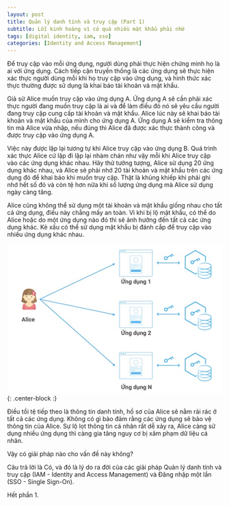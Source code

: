 ```yaml
---
layout: post
title: Quản lý danh tính và truy cập (Part 1)
subtitle: Lỗi kinh hoàng vì có quá nhiều mật khẩu phải nhớ
tags: [digital identity, iam, sso]
categories: [Identity and Access Management]
---
```


Để truy cập vào mỗi ứng dụng, người dùng phải thực hiện chứng minh họ là ai với ứng dụng. Cách tiếp cận truyền thống là các ứng dụng sẽ thực hiện xác thực người dùng mỗi khi họ truy cập vào ứng dụng, và hình thức xác thực thường được sử dụng là khai báo tài khoản và mật khẩu.

Giả sử Alice muốn truy cập vào ứng dụng A. Ứng dụng A sẽ cần phải xác thực người đang muốn truy cập là ai và để làm điều đó nó sẽ yêu cầu người đang truy cập cung cấp tài khoản và mật khẩu. Alice lúc này sẽ khai báo tài khoản và mật khẩu của mình cho ứng dụng A. Ứng dụng A sẽ kiểm tra thông tin mà Alice vừa nhập, nếu đúng thì Alice đã được xác thực thành công và được truy cập vào ứng dụng A.

Việc này được lặp lại tương tự khi Alice truy cập vào ứng dụng B. Quá trình xác thực Alice cứ lặp đi lặp lại nhàm chán như vậy mỗi khi Alice truy cập vào các ứng dụng khác nhau. Hãy thử tưởng tượng, Alice sử dụng 20 ứng dụng khác nhau, và Alice sẽ phải nhớ 20 tài khoản và mật khẩu trên các ứng dụng đó để khai báo khi muốn truy cập. Thật là khủng khiếp khi phải ghi nhớ hết số đó và còn tệ hơn nữa khi số lượng ứng dụng mà Alice sử dụng ngày càng tăng.

Alice cũng không thể sử dụng một tài khoản và mật khẩu giống nhau cho tất cả ứng dụng, điều này chẳng mấy an toàn. Vì khi bị lộ mật khẩu, có thể do Alice hoặc do một ứng dụng nào đó thì sẽ ảnh hưởng đến tất cả các ứng dụng khác. Kẻ xấu có thể sử dụng mật khẩu bị đánh cắp để truy cập vào nhiều ứng dụng khác nhau.

![](/img/2023_07_01/authentication-problem.jpg?raw=true){: .center-block :}

Điều tồi tệ tiếp theo là thông tin danh tính, hồ sơ của Alice sẽ nằm rải rác ở tất cả các ứng dụng. Không có gì bảo đảm rằng các ứng dụng sẽ bảo vệ thông tin của Alice. Sự lộ lọt thông tin cá nhân rất dễ xảy ra, Alice càng sử dụng nhiều ứng dụng thì càng gia tăng nguy cơ bị xâm phạm dữ liệu cá nhân.

Vậy có giải pháp nào cho vấn đề này không?

Câu trả lời là Có, và đó là lý do ra đời của các giải pháp Quản lý danh tính và truy cập (IAM - Identity and Access Management) và Đăng nhập một lần (SSO - Single Sign-On).

Hết phần 1.
